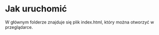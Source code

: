 # Jak uruchomić
W głównym folderze znajduje się plik index.html, który można otworzyć w przeglądarce.
